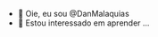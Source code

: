 - 👋 Oie, eu sou @DanMalaquias
- 👀 Estou interessado em aprender ...

<!---
DanMalaquias/DanMalaquias is a ✨ special ✨ repository because its `README.md` (this file) appears on your GitHub profile.
You can click the Preview link to take a look at your changes.
--->
